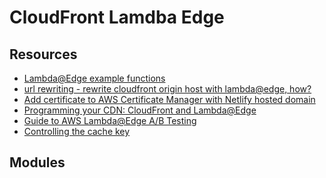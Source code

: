 CloudFront Lamdba Edge
===

Resources
---

- [Lambda@Edge example functions][1]
- [url rewriting - rewrite cloudfront origin host with lambda@edge, how?][2]
- [Add certificate to AWS Certificate Manager with Netlify hosted domain][3]
- [Programming your CDN: CloudFront and Lambda@Edge][4]
- [Guide to AWS Lambda@Edge A/B Testing][5]
- [Controlling the cache key][6]

<!-- Links -->
[1]: https://docs.aws.amazon.com/AmazonCloudFront/latest/DeveloperGuide/lambda-examples.html
[2]: https://stackoverflow.com/questions/50962205/rewrite-cloudfront-origin-host-with-lambdaedge-how
[3]: https://hiltonmeyer.com/articles/add_certificate_to_aws_certificate_manager_with_netlify_hosted_domain.html
[4]: https://blog.cloudcraft.co/programming-your-cdn/
[5]: https://www.toptal.com/aws/ab-testing-with-aws-lambda-at-edge
[6]: https://docs.aws.amazon.com/AmazonCloudFront/latest/DeveloperGuide/controlling-the-cache-key.html

<!-- Links end -->

Modules
---

